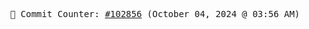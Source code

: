 <p align="center">
    <samp>
        📮 Commit Counter: <a href="https://github.com/Javascript-void0/Javascript-void0/commits/main">#102856</a> (October 04, 2024 @ 03:56 AM)
    </samp>
</p>